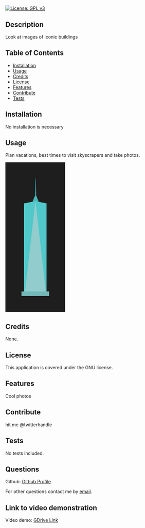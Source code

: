 # <Skyscraper>

[![License: GPL v3](https://img.shields.io/badge/License-GPLv3-blue.svg)](https://www.gnu.org/licenses/gpl-3.0)

## Description

Look at images of iconic buildings

## Table of Contents

- [Installation](#installation)
- [Usage](#usage)
- [Credits](#credits)
- [License](#license)
- [Features](#features)
- [Contribute](#contribute)
- [Tests](#Tests)

## Installation

No installation is necessary

## Usage

Plan vacations, best times to visit skyscrapers and take photos.

![alt text](/assets/images/skyscraper.png)

## Credits

None.

## License

This application is covered under the GNU license.

## Features

Cool photos

## Contribute

hit me @twitterhandle

## Tests

No tests included.

## Questions

Github: [Github Profile](https://github.com/levisgaragegroupinc)

For other questions contact me by [email](mailto:tbateswsu@gmail.com).
  
## Link to video demonstration

Video demo: [GDrive Link](https://drive.google.com/file/d/1C3jDh-QRo2eVhK2Ri-eIFQU3_5WaCluY/view?usp=sharing) 
